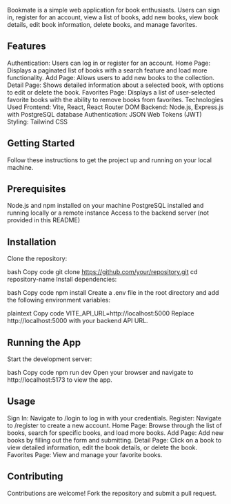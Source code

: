 Bookmate is a simple web application for book enthusiasts. Users can sign in, register for an account, view a list of books, add new books, view book details, edit book information, delete books, and manage favorites.

## Features
Authentication: Users can log in or register for an account.
Home Page: Displays a paginated list of books with a search feature and load more functionality.
Add Page: Allows users to add new books to the collection.
Detail Page: Shows detailed information about a selected book, with options to edit or delete the book.
Favorites Page: Displays a list of user-selected favorite books with the ability to remove books from favorites.
Technologies Used
Frontend: Vite, React, React Router DOM
Backend: Node.js, Express.js with PostgreSQL database
Authentication: JSON Web Tokens (JWT)
Styling: Tailwind CSS
## Getting Started
Follow these instructions to get the project up and running on your local machine.

## Prerequisites
Node.js and npm installed on your machine
PostgreSQL installed and running locally or a remote instance
Access to the backend server (not provided in this README)
## Installation
Clone the repository:

bash
Copy code
git clone https://github.com/your/repository.git
cd repository-name
Install dependencies:

bash
Copy code
npm install
Create a .env file in the root directory and add the following environment variables:

plaintext
Copy code
VITE_API_URL=http://localhost:5000
Replace http://localhost:5000 with your backend API URL.

## Running the App
Start the development server:

bash
Copy code
npm run dev
Open your browser and navigate to http://localhost:5173 to view the app.

## Usage
Sign In: Navigate to /login to log in with your credentials.
Register: Navigate to /register to create a new account.
Home Page: Browse through the list of books, search for specific books, and load more books.
Add Page: Add new books by filling out the form and submitting.
Detail Page: Click on a book to view detailed information, edit the book details, or delete the book.
Favorites Page: View and manage your favorite books.

## Contributing
Contributions are welcome! Fork the repository and submit a pull request.

